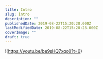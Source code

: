 ```yaml
---
title: Intro
slug: intro
description: ""
publishedDate: 2019-08-22T15:20:28.000Z
lastModifiedDate: 2019-08-22T15:20:28.000Z
coverImage: ""
draft: true
---
```


!(https://youtu.be/be9sHQ7xqo0?t=0)
